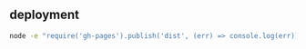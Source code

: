 ## deployment

```bash
node -e "require('gh-pages').publish('dist', (err) => console.log(err))"
```
